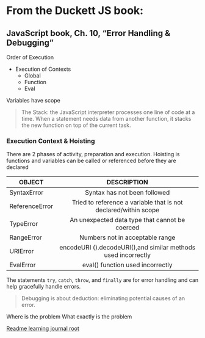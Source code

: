 # From the Duckett JS book:
## JavaScript book, Ch. 10, “Error Handling & Debugging”

Order of Execution

- Execution of Contexts
    - Global
    - Function
    - Eval

Variables have scope

> The Stack: the JavaScript interpreter processes one line of code at a time.  When a statement needs data from another function, it stacks the new function on top of the current task.

### Execution Context & Hoisting
There are 2 phases of activity, preparation and execution.  Hoisting is functions and variables can be called or referenced before they are declared

|**OBJECT**           |**DESCRIPTION**|
|---------------------|:-------------------------------------------------------------:|
|SyntaxError          |Syntax has not been followed|
|ReferenceError       |Tried to reference a variable that is not declared/within scope|
|TypeError            |An unexpected data type that cannot be coerced|
|RangeError           |Numbers not in acceptable range|
|URIError             |encodeURI ().decodeURI(),and similar methods used incorrectly|
|EvalError            |eval() function used incorrectly|

The statements `try`, `catch`, `throw`, and `finally` are for error handling and can help gracefully handle errors.

> Debugging is about deduction: eliminating potential causes of an error.

Where is the problem
What exactly is the problem

[Readme learning journal root](README.md)
 







